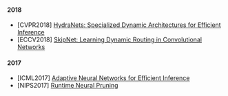 #### 2018
- [CVPR2018] [HydraNets: Specialized Dynamic Architectures for Efficient Inference](https://openaccess.thecvf.com/content_cvpr_2018/papers/Mullapudi_HydraNets_Specialized_Dynamic_CVPR_2018_paper.pdf)
- [ECCV2018] [SkipNet: Learning Dynamic Routing in Convolutional Networks](https://arxiv.org/abs/1711.09485)

#### 2017
- [ICML2017] [Adaptive Neural Networks for Efficient Inference](http://proceedings.mlr.press/v70/bolukbasi17a.html)
- [NIPS2017] [Runtime Neural Pruning](https://papers.nips.cc/paper/2017/hash/a51fb975227d6640e4fe47854476d133-Abstract.html)
